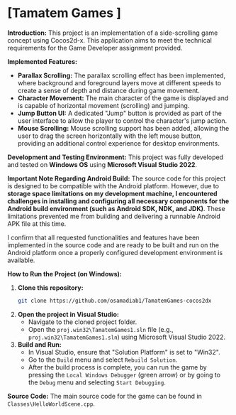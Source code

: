 # [Tamatem Games ]

**Introduction:**
This project is an implementation of a side-scrolling game concept using Cocos2d-x. This application aims to meet the technical requirements for the Game Developer assignment provided.

**Implemented Features:**

* **Parallax Scrolling:** The parallax scrolling effect has been implemented, where background and foreground layers move at different speeds to create a sense of depth and distance during game movement.
* **Character Movement:** The main character of the game is displayed and is capable of horizontal movement (scrolling) and jumping.
* **Jump Button UI:** A dedicated "Jump" button is provided as part of the user interface to allow the player to control the character's jump action.
* **Mouse Scrolling:** Mouse scrolling support has been added, allowing the user to drag the screen horizontally with the left mouse button, providing an additional control experience for desktop environments.

**Development and Testing Environment:**
This project was fully developed and tested on **Windows OS** using **Microsoft Visual Studio 2022**.

**Important Note Regarding Android Build:**
The source code for this project is designed to be compatible with the Android platform. However, due to **storage space limitations on my development machine, I encountered challenges in installing and configuring all necessary components for the Android build environment (such as Android SDK, NDK, and JDK)**. These limitations prevented me from building and delivering a runnable Android APK file at this time.

I confirm that all requested functionalities and features have been implemented in the source code and are ready to be built and run on the Android platform once a properly configured development environment is available.

**How to Run the Project (on Windows):**

1.  **Clone this repository:**
    ```bash
    git clone https://github.com/osamadiab1/TamatemGames-cocos2dx
    ```
2.  **Open the project in Visual Studio:**
    * Navigate to the cloned project folder.
    * Open the `proj.win32\TamatemGames1.sln` file (e.g., `proj.win32\TamatemGames1.sln`) using Microsoft Visual Studio 2022.
3.  **Build and Run:**
    * In Visual Studio, ensure that "Solution Platform" is set to "Win32".
    * Go to the `Build` menu and select `Rebuild Solution`.
    * After the build process is complete, you can run the game by pressing the `Local Windows Debugger` (green arrow) or by going to the `Debug` menu and selecting `Start Debugging`.

**Source Code:**
The main source code for the game can be found in `Classes\HelloWorldScene.cpp`.



